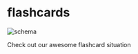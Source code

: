 flashcards
==========

![schema](http://i.imgur.com/3U6xMMu.png)


Check out our awesome flashcard situation
